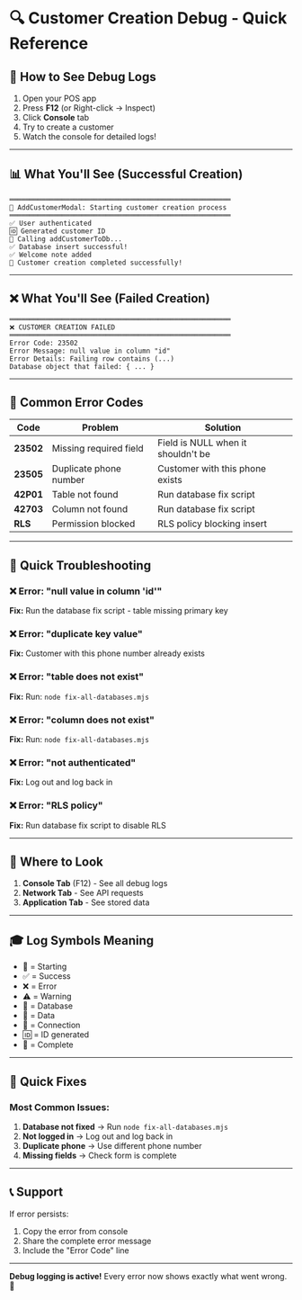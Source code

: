 # 🔍 Customer Creation Debug - Quick Reference

## 🚀 How to See Debug Logs

1. Open your POS app
2. Press **F12** (or Right-click → Inspect)
3. Click **Console** tab
4. Try to create a customer
5. Watch the console for detailed logs!

---

## 📊 What You'll See (Successful Creation)

```
═══════════════════════════════════════════════════════
🎯 AddCustomerModal: Starting customer creation process
═══════════════════════════════════════════════════════
✅ User authenticated
🆔 Generated customer ID
💾 Calling addCustomerToDb...
✅ Database insert successful!
✅ Welcome note added
🎉 Customer creation completed successfully!
```

---

## ❌ What You'll See (Failed Creation)

```
═══════════════════════════════════════════════════════
❌ CUSTOMER CREATION FAILED
═══════════════════════════════════════════════════════
Error Code: 23502
Error Message: null value in column "id"
Error Details: Failing row contains (...)
Database object that failed: { ... }
```

---

## 🔑 Common Error Codes

| Code | Problem | Solution |
|------|---------|----------|
| **23502** | Missing required field | Field is NULL when it shouldn't be |
| **23505** | Duplicate phone number | Customer with this phone exists |
| **42P01** | Table not found | Run database fix script |
| **42703** | Column not found | Run database fix script |
| **RLS** | Permission blocked | RLS policy blocking insert |

---

## 🎯 Quick Troubleshooting

### ❌ Error: "null value in column 'id'"
**Fix:** Run the database fix script - table missing primary key

### ❌ Error: "duplicate key value"
**Fix:** Customer with this phone number already exists

### ❌ Error: "table does not exist"
**Fix:** Run: `node fix-all-databases.mjs`

### ❌ Error: "column does not exist"
**Fix:** Run: `node fix-all-databases.mjs`

### ❌ Error: "not authenticated"
**Fix:** Log out and log back in

### ❌ Error: "RLS policy"
**Fix:** Run database fix script to disable RLS

---

## 📱 Where to Look

1. **Console Tab** (F12) - See all debug logs
2. **Network Tab** - See API requests
3. **Application Tab** - See stored data

---

## 🎓 Log Symbols Meaning

- 🚀 = Starting
- ✅ = Success
- ❌ = Error
- ⚠️  = Warning
- 💾 = Database
- 📝 = Data
- 🔗 = Connection
- 🆔 = ID generated
- 🎉 = Complete

---

## 🔧 Quick Fixes

### Most Common Issues:

1. **Database not fixed** → Run `node fix-all-databases.mjs`
2. **Not logged in** → Log out and log back in
3. **Duplicate phone** → Use different phone number
4. **Missing fields** → Check form is complete

---

## 📞 Support

If error persists:
1. Copy the error from console
2. Share the complete error message
3. Include the "Error Code" line

---

**Debug logging is active!** Every error now shows exactly what went wrong. 🎯

